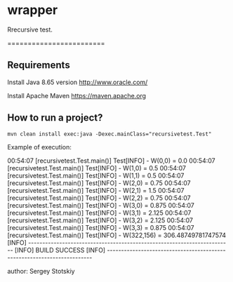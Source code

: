 # wrapper

Rrecursive test.
   
========================

Requirements
------------
Install Java 8.65 version
http://www.oracle.com/ 

Install Apache Maven 
https://maven.apache.org

How to run a project?
--------------------------

```
mvn clean install exec:java -Dexec.mainClass="recursivetest.Test"
```
Example of execution:

00:54:07 [recursivetest.Test.main()] Test[INFO] - W(0,0) = 0.0
00:54:07 [recursivetest.Test.main()] Test[INFO] - W(1,0) = 0.5
00:54:07 [recursivetest.Test.main()] Test[INFO] - W(1,1) = 0.5
00:54:07 [recursivetest.Test.main()] Test[INFO] - W(2,0) = 0.75
00:54:07 [recursivetest.Test.main()] Test[INFO] - W(2,1) = 1.5
00:54:07 [recursivetest.Test.main()] Test[INFO] - W(2,2) = 0.75
00:54:07 [recursivetest.Test.main()] Test[INFO] - W(3,0) = 0.875
00:54:07 [recursivetest.Test.main()] Test[INFO] - W(3,1) = 2.125
00:54:07 [recursivetest.Test.main()] Test[INFO] - W(3,2) = 2.125
00:54:07 [recursivetest.Test.main()] Test[INFO] - W(3,3) = 0.875
00:54:07 [recursivetest.Test.main()] Test[INFO] - W(322,156) = 306.48749781747574
[INFO] ------------------------------------------------------------------------
[INFO] BUILD SUCCESS
[INFO] ------------------------------------------------------------------------

author: Sergey Stotskiy

